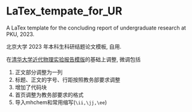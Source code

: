 # LaTex_tempate_for_UR

 A LaTex template for the concluding report of undergraduate research at PKU, 2023.

北京大学 2023 年本科生科研结题论文模板, 自用.

在[清华大学近代物理实验报告模版](https://www.overleaf.com/latex/templates/thu-emp-qing-hua-da-xue-jin-dai-wu-li-shi-yan-bao-gao-mo-ban/mbgqcryqhwqd)的基础上调整, 微调包括

1. 正文部分调整为一列
2. 标题、正文的字号、行距按照教务部要求调整
3. 增加了代码块
4. 首页调整为教务部要求的格式
5. 导入mhchem和常用缩写(`\ii,\jj,\ee`)
